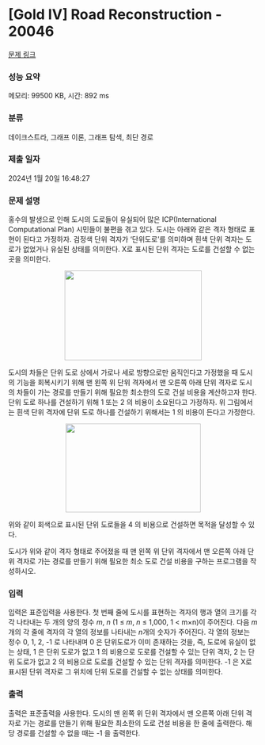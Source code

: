 # [Gold IV] Road Reconstruction - 20046 

[문제 링크](https://www.acmicpc.net/problem/20046) 

### 성능 요약

메모리: 99500 KB, 시간: 892 ms

### 분류

데이크스트라, 그래프 이론, 그래프 탐색, 최단 경로

### 제출 일자

2024년 1월 20일 16:48:27

### 문제 설명

<p>홍수의 발생으로 인해 도시의 도로들이 유실되어 많은 ICP(International Computational Plan) 시민들이 불편을 겪고 있다. 도시는 아래와 같은 격자 형태로 표현이 된다고 가정하자. 검정색 단위 격자가 ‘단위도로’를 의미하며 흰색 단위 격자는 도로가 없었거나 유실된 상태를 의미한다. X로 표시된 단위 격자는 도로를 건설할 수 없는 곳을 의미한다.</p>

<p style="text-align: center;"><img alt="" src="https://upload.acmicpc.net/df7d65d1-1d60-4456-9c6e-a6803e331039/-/preview/" style="width: 277px; height: 181px;"></p>

<p>도시의 차들은 단위 도로 상에서 가로나 세로 방향으로만 움직인다고 가정했을 때 도시의 기능을 회복시키기 위해 맨 왼쪽 위 단위 격자에서 맨 오른쪽 아래 단위 격자로 도시의 차들이 가는 경로를 만들기 위해 필요한 최소한의 도로 건설 비용을 계산하고자 한다. 단위 도로 하나를 건설하기 위해 1 또는 2 의 비용이 소요된다고 가정하자. 위 그림에서는 흰색 단위 격자에 단위 도로 하나를 건설하기 위해서는 1 의 비용이 든다고 가정한다.</p>

<p style="text-align: center;"><img alt="" src="https://upload.acmicpc.net/d9529215-aabf-4b65-875a-94bd6752386c/-/preview/" style="width: 273px; height: 179px;"></p>

<p>위와 같이 회색으로 표시된 단위 도로들을 4 의 비용으로 건설하면 목적을 달성할 수 있다.</p>

<p>도시가 위와 같이 격자 형태로 주어졌을 때 맨 왼쪽 위 단위 격자에서 맨 오른쪽 아래 단위 격자로 가는 경로를 만들기 위해 필요한 최소 도로 건설 비용을 구하는 프로그램을 작성하시오.</p>

### 입력 

 <p>입력은 표준입력을 사용한다. 첫 번째 줄에 도시를 표현하는 격자의 행과 열의 크기를 각각 나타내는 두 개의 양의 정수 <em>m</em>, <em>n</em> (1 ≤ <em>m</em>, <em>n</em> ≤ 1,000, 1 < m×n)이 주어진다. 다음 <em>m</em>개의 각 줄에 격자의 각 열의 정보를 나타내는 <em>n</em>개의 숫자가 주어진다. 각 열의 정보는 정수 0, 1, 2, -1 로 나타내며 0 은 단위도로가 이미 존재하는 것을, 즉, 도로에 유실이 없는 상태, 1 은 단위 도로가 없고 1 의 비용으로 도로를 건설할 수 있는 단위 격자, 2 는 단위 도로가 없고 2 의 비용으로 도로를 건설할 수 있는 단위 격자를 의미한다. -1 은 X로 표시된 단위 격자로 그 위치에 단위 도로를 건설할 수 없는 상태를 의미한다.</p>

### 출력 

 <p>출력은 표준출력을 사용한다. 도시의 맨 왼쪽 위 단위 격자에서 맨 오른쪽 아래 단위 격자로 가는 경로를 만들기 위해 필요한 최소한의 도로 건설 비용을 한 줄에 출력한다. 해당 경로를 건설할 수 없을 때는 -1 을 출력한다.</p>

